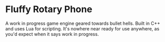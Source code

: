 # Fluffy Rotary Phone
A work in progress game engine geared towards bullet hells.
Built in C++ and uses Lua for scripting.
It's nowhere near ready for use anywhere, as you'd expect when it says work in progress.